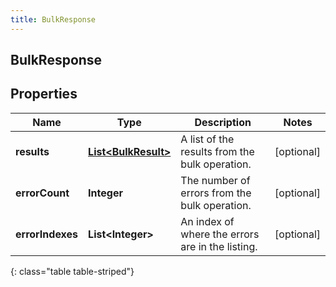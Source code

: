 ```yaml
---
title: BulkResponse
---
```

## BulkResponse


## Properties

| Name | Type | Description | Notes |
| ------------ | ------------- | ------------- | ------------- |
| **results** | <!----><!---->[**List&lt;BulkResult&gt;**](BulkResult.html)<!----> | A list of the results from the bulk operation. |  [optional] |
| **errorCount** | <!----><!---->**Integer**<!----> | The number of errors from the bulk operation. |  [optional] |
| **errorIndexes** | <!----><!---->**List&lt;Integer&gt;**<!----> | An index of where the errors are in the listing. |  [optional] |
{: class="table table-striped"}



